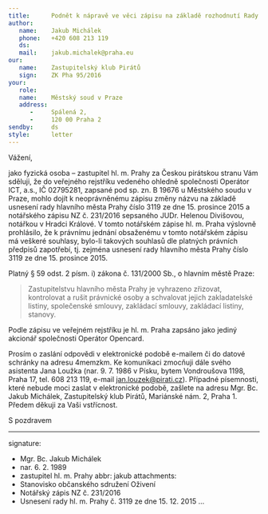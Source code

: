 ```yaml
---
title:      Podnět k nápravě ve věci zápisu na základě rozhodnutí Rady ve věco společnosti Operátor ICT
author:
   name:    Jakub Michálek
   phone:   +420 608 213 119
   ds:      
   mail:    jakub.michalek@praha.eu
our:
   name:    Zastupitelský klub Pirátů
   sign:    ZK Pha 95/2016
your:
   role:    
   name:    Městský soud v Praze
   address:
      -     Spálená 2, 
      -     120 00 Praha 2
sendby:     ds
style:      letter
---
```


Vážení,

jako fyzická osoba – zastupitel hl. m. Prahy za Českou pirátskou stranu Vám sděluji, že do veřejného rejstříku vedeného ohledně společnosti Operátor ICT, a.s., IČ 02795281, zapsané pod sp. zn. B 19676 u Městského soudu v Praze, mohlo dojít k neoprávněnému zápisu změny názvu na základě usnesení rady hlavního města Prahy číslo 3119 ze dne 15. prosince 2015 a notářského zápisu NZ č. 231/2016 sepsaného JUDr. Helenou Divišovou, notářkou v Hradci Králové. V tomto notářském zápise hl. m. Praha výslovně prohlásilo, že k právnímu jednání obsaženému v tomto notářském zápisu má veškeré souhlasy, bylo-li takových souhlasů dle platných právních předpisů zapotřebí, tj. zejména usnesení rady hlavního města Prahy číslo 3119 ze dne 15. prosince 2015. 

Platný § 59 odst. 2 písm. i) zákona č. 131/2000 Sb., o hlavním městě Praze:

> Zastupitelstvu hlavního města Prahy je vyhrazeno zřizovat, kontrolovat a rušit právnické osoby a schvalovat jejich zakladatelské listiny, společenské smlouvy, zakládací smlouvy, zakládací listiny, stanovy.

Podle zápisu ve veřejném rejstříku je hl. m. Praha zapsáno jako jediný akcionář společnosti Operátor Opencard.

Prosím o zaslání odpovědi v elektronické podobě e-mailem či do datové schránky na adresu 4memzkm. Ke komunikaci zmocňuji dále svého asistenta Jana Loužka (nar. 9. 7. 1986 v Písku, bytem Vondroušova 1198, Praha 17, tel. 608 213 119, e-mail <jan.louzek@pirati.cz>). Případné písemnosti, které nebude moci zaslat v elektronické podobě, zašlete na adresu Mgr. Bc. Jakub Michálek, Zastupitelský klub Pirátů, Mariánské nám. 2, Praha 1. Předem děkuji za Vaši vstřícnost. 

S pozdravem

---
signature: 
  - Mgr. Bc. Jakub Michálek
  - nar. 6. 2. 1989
  - zastupitel hl. m. Prahy
abbr:       jakub
attachments:
  - Stanovisko občanského sdružení Oživení
  - Notářský zápis NZ č. 231/2016
  - Usnesení rady hl. m. Prahy č. 3119 ze dne 15. 12. 2015
...
